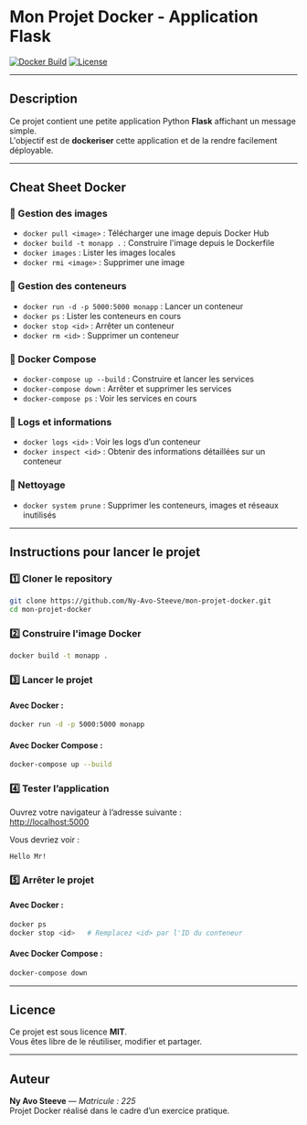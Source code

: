 # Mon Projet Docker - Application Flask

[![Docker Build](https://img.shields.io/badge/Docker-Build-blue)](https://www.docker.com/)
[![License](https://img.shields.io/badge/License-MIT-green)](LICENSE)

---

## Description
Ce projet contient une petite application Python **Flask** affichant un message simple.  
L'objectif est de **dockeriser** cette application et de la rendre facilement déployable.

---

## Cheat Sheet Docker

### 🔹 Gestion des images
- `docker pull <image>` : Télécharger une image depuis Docker Hub  
- `docker build -t monapp .` : Construire l'image depuis le Dockerfile  
- `docker images` : Lister les images locales  
- `docker rmi <image>` : Supprimer une image  

### 🔹 Gestion des conteneurs
- `docker run -d -p 5000:5000 monapp` : Lancer un conteneur  
- `docker ps` : Lister les conteneurs en cours  
- `docker stop <id>` : Arrêter un conteneur  
- `docker rm <id>` : Supprimer un conteneur  

### 🔹 Docker Compose
- `docker-compose up --build` : Construire et lancer les services  
- `docker-compose down` : Arrêter et supprimer les services  
- `docker-compose ps` : Voir les services en cours  

### 🔹 Logs et informations
- `docker logs <id>` : Voir les logs d’un conteneur  
- `docker inspect <id>` : Obtenir des informations détaillées sur un conteneur  

### 🔹 Nettoyage
- `docker system prune` : Supprimer les conteneurs, images et réseaux inutilisés  

---

## Instructions pour lancer le projet

### 1️⃣ Cloner le repository
```bash
git clone https://github.com/Ny-Avo-Steeve/mon-projet-docker.git
cd mon-projet-docker
```

### 2️⃣ Construire l'image Docker
```bash
docker build -t monapp .
```

### 3️⃣ Lancer le projet

#### Avec Docker :
```bash
docker run -d -p 5000:5000 monapp
```

#### Avec Docker Compose :
```bash
docker-compose up --build
```

### 4️⃣ Tester l’application
Ouvrez votre navigateur à l’adresse suivante :  
 [http://localhost:5000](http://localhost:5000)  

Vous devriez voir :  
```
Hello Mr!
```

### 5️⃣ Arrêter le projet

#### Avec Docker :
```bash
docker ps
docker stop <id>   # Remplacez <id> par l'ID du conteneur
```

#### Avec Docker Compose :
```bash
docker-compose down
```

---

## Licence
Ce projet est sous licence **MIT**.  
Vous êtes libre de le réutiliser, modifier et partager.

---

## Auteur
**Ny Avo Steeve** — *Matricule : 225*  
Projet Docker réalisé dans le cadre d’un exercice pratique.
